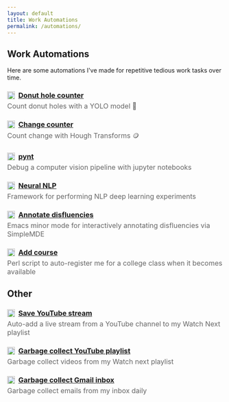 ```yaml
---
layout: default
title: Work Automations
permalink: /automations/
---
```


## Work Automations

Here are some automations I've made for repetitive tedious work tasks over time.

<h3 style="margin-bottom: 0;">
  <img
    src="https://github.githubassets.com/images/modules/logos_page/GitHub-Mark.png"
    width="18"
    style="vertical-align:-3px; margin-right:4px;"
  >
  <a href="https://github.com/ebanner/donut-hole-counter">
    Donut hole counter
  </a>
</h3>
<p style="margin-top: 5px; color: #666; font-size: 16px;">
  Count donut holes with a YOLO model 🍩
</p>

<h3 style="margin-bottom: 0;">
  <img
    src="https://github.githubassets.com/images/modules/logos_page/GitHub-Mark.png"
    width="18"
    style="vertical-align:-3px; margin-right:4px;"
  >
  <a href="https://github.com/ebanner/change-counter">
    Change counter
  </a>
</h3>
<p style="margin-top: 5px; color: #666; font-size: 16px;">
  Count change with Hough Transforms 🪙
</p>

<h3 style="margin-bottom: 0;">
  <img
    src="https://github.githubassets.com/images/modules/logos_page/GitHub-Mark.png"
    width="18"
    style="vertical-align:-3px; margin-right:4px;"
  >
  <a href="https://github.com/ebanner/pynt">pynt</a>
</h3>
<p style="margin-top: 5px; color: #666; font-size: 16px;">
  Debug a computer vision pipeline with jupyter notebooks
</p>

<h3 style="margin-bottom: 0;">
  <img
    src="https://github.githubassets.com/images/modules/logos_page/GitHub-Mark.png"
    width="18"
    style="vertical-align:-3px; margin-right:4px;"
  >
  <a href="https://github.com/ebanner/neural-nlp">Neural NLP</a>
</h3>
<p style="margin-top: 5px; color: #666; font-size: 16px;">
  Framework for performing NLP deep learning experiments
</p>

<h3 style="margin-bottom: 0;">
  <img
    src="https://github.githubassets.com/images/modules/logos_page/GitHub-Mark.png"
    width="18"
    style="vertical-align:-3px; margin-right:4px;"
  >
  <a href="https://github.com/ebanner/dotfiles/blob/14818ad5686e6aafd263cb4673f8fd412366cccd/elisp/simple-mde.el">Annotate disfluencies</a>
</h3>
<p style="margin-top: 5px; color: #666; font-size: 16px;">
  Emacs minor mode for interactively annotating disfluencies via SimpleMDE
</p>

<h3 style="margin-bottom: 0;">
  <img
    src="https://github.githubassets.com/images/modules/logos_page/GitHub-Mark.png"
    width="18"
    style="vertical-align:-3px; margin-right:4px;"
  >
  <a href="https://github.com/ebanner/scripts/blob/master/add_course.pl">Add course</a>
</h3>
<p style="margin-top: 5px; color: #666; font-size: 16px;">
  Perl script to auto-register me for a college class when it becomes available
</p>

## Other

<h3 style="margin-bottom: 0;">
  <img
    src="https://github.githubassets.com/images/modules/logos_page/GitHub-Mark.png"
    width="18"
    style="vertical-align:-3px; margin-right:4px;"
  >
  <a href="https://github.com/ebanner/save-youtube-stream">
    Save YouTube stream
  </a>
</h3>
<p style="margin-top: 5px; color: #666; font-size: 16px;">
  Auto-add a live stream from a YouTube channel to my Watch Next playlist
</p>

<h3 style="margin-bottom: 0;">
  <img
    src="https://github.githubassets.com/images/modules/logos_page/GitHub-Mark.png"
    width="18"
    style="vertical-align:-3px; margin-right:4px;"
  >
  <a href="https://github.com/ebanner/archive-youtube-playlist">
    Garbage collect YouTube playlist
  </a>
</h3>
<p style="margin-top: 5px; color: #666; font-size: 16px;">
  Garbage collect videos from my Watch next playlist
</p>

<h3 style="margin-bottom: 0;">
  <img
    src="https://github.githubassets.com/images/modules/logos_page/GitHub-Mark.png"
    width="18"
    style="vertical-align:-3px; margin-right:4px;"
  >
  <a href="https://github.com/ebanner/gmail-auto-archive-daily">
    Garbage collect Gmail inbox
  </a>
</h3>
<p style="margin-top: 5px; color: #666; font-size: 16px;">
  Garbage collect emails from my inbox daily
</p>
